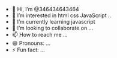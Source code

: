 - 👋 Hi, I’m @346434643464
- 👀 I’m interested in html css JavaScript ..
- 🌱 I’m currently learning javascript 
- 💞️ I’m looking to collaborate on ...
- 📫 How to reach me ...
- 😄 Pronouns: ...
- ⚡ Fun fact: ...

<!---
346434643464/346434643464 is a ✨ special ✨ repository because its `README.md` (this file) appears on your GitHub profile.
You can click the Preview link to take a look at your changes.
--->
